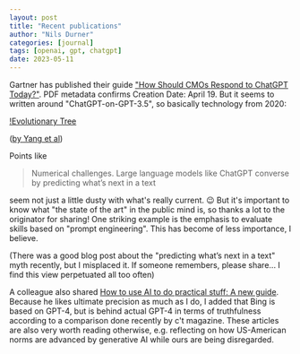 ```yaml
---
layout: post
title: "Recent publications"
author: "Nils Durner"
categories: [journal]
tags: [openai, gpt, chatgpt]
date: 2023-05-11
---
```


Gartner has published their guide ["How Should CMOs Respond to ChatGPT Today?"](https://www.gartner.com/en/marketing/research/how-should-cmos-respond-to-chatgpt-today). PDF metadata confirms Creation Date: April 19. But it seems to written around "ChatGPT-on-GPT-3.5", so basically technology from 2020:

[!Evolutionary Tree](assets/img/llm-evolutionary-tree.png)

([by Yang et al](https://arxiv.org/abs/2304.13712))

Points like
> Numerical challenges. Large language models like ChatGPT converse by predicting what’s next in a text

seem not just a little dusty with what's really current. 😉 But it's important to know what "the state of the art" in the public mind is, so thanks a lot to the originator for sharing! One striking example is the emphasis to evaluate skills based on "prompt engineering". This has become of less importance, I believe.

(There was a good blog post about the "predicting what’s next in a text" myth recently, but I misplaced it. If someone remembers, please share... I find this view perpetuated all too often)

A colleague also shared [How to use AI to do practical stuff: A new guide](https://www.oneusefulthing.org/p/how-to-use-ai-to-do-practical-stuff). Because he likes ultimate precision as much as I do, I added that Bing is based on GPT-4, but is behind actual GPT-4 in terms of truthfulness according to a comparison done recently by c't magazine. These articles are also very worth reading otherwise, e.g. reflecting on how US-American norms are advanced by generative AI while ours are being disregarded.